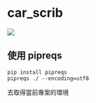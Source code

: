 # car_scrib

![](./static/labell.jpeg)

## 使用 pipreqs 

```shell
pip install pipreqs
pipreqs ./ --encoding=utf8
```

去取得當前專案的環境
